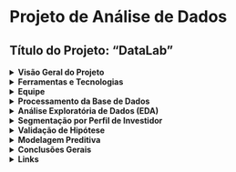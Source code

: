 # Projeto de Análise de Dados

## Título do Projeto: “DataLab”

<details>
  <summary><strong>Visão Geral do Projeto</strong></summary>
  <p>Este projeto, denominado "DataLab", teve como objetivo principal analisar dados financeiros históricos de ações de grandes empresas de tecnologia. A análise visou identificar padrões de volatilidade, volume de negociação e consistência nos preços, gerando segmentações por perfil de risco para auxiliar investidores de diversos perfis (conservador, moderado, agressivo) em suas decisões de investimento.</p>
</details>

<details>
  <summary><strong>Ferramentas e Tecnologias</strong></summary>
  <ul>
    <li>Ambiente de Desenvolvimento: Google Colab</li>
    <li>Linguagem de Programação: Python</li>
    <li>Visualização e Dashboards: Looker Studio</li>
    <li>Validação de Códigos: Chat GPT e Gemini</li>
  </ul>
</details>

<details>
  <summary><strong>Equipe</strong></summary>
  <ul>
    <li>Cassia Silva</li>
    <li>Vanessa Santana</li>
  </ul>
</details>

<details>
  <summary><strong>Processamento da Base de Dados</strong></summary>
  <p>O projeto utilizou dois arquivos de dados principais:</p>
  <ul>
    <li><code>big_tech_companies.csv</code>: Contém os símbolos das ações e nomes das empresas.</li>
    <li><code>big_tech_stock_prices.xlsx</code>: Histórico diário de preços (open, high, low, close, adj_close) e volume de negociação.</li>
  </ul>
  <p>Ambos foram carregados no ambiente do Google Colab (Projeto_4.ipynb).</p>

  <h4>Etapas de Tratamento de Dados:</h4>
  <ul>
    <li><strong>Verificação Inicial:</strong> Importação bem-sucedida, verificação e conversão dos tipos de dados, com datas convertidas para o formato datetime e validadas.</li>
    <li><strong>Limpeza de Dados:</strong> Uma linha com valores nulos foi identificada e removida. Adicionalmente, uma linha duplicada foi removida, resultando em uma base de dados final limpa e consistente. Não foram encontrados valores fora do escopo (como preço ou volume ≤ 0) nem categorias inválidas na coluna <code>stock_symbol</code>. As datas analisadas abrangeram o intervalo de 2010-01-04 a 2023-01-24.</li>
    <li><strong>Padronização:</strong> A coluna <code>stock_symbol</code> foi padronizada para letras maiúsculas, e a distribuição de registros por empresa foi verificada, confirmando a representação das 14 empresas.</li>
    <li><strong>Análise de Outliers:</strong> A detecção de outliers foi realizada utilizando o método do Intervalo Interquartil (IQR). Outliers foram identificados nas variáveis `open` (2.553 registros), `high` (2.594 registros), `low` (2.514 registros), `close` (2.555 registros), `adj_close` (3.333 registros) e `volume` (3.462 registros). Optou-se por manter esses outliers, pois eles representam eventos históricos legítimos do mercado, como ganhos extraordinários da Netflix ou o lançamento do iPad pela Apple, que são informações relevantes para a análise.</li>
  </ul>

  <h4>Variáveis Criadas:</h4>
  <p>Para aprimorar a análise, foram criadas diversas variáveis derivadas a partir dos dados originais:</p>
  <ul>
    <li><code>variação_diaria</code></li>
    <li><code>pct_var</code> (variação percentual)</li>
    <li><code>subiu</code> (indicador booleano para dias de alta)</li>
    <li><code>subiu_5pct</code> (indicador para dias com alta de 5% ou mais)</li>
    <li>Médias móveis (de 5 e 20 dias)</li>
    <li>Desvio padrão de 5 dias</li>
    <li><code>amplitude_diaria</code></li>
    <li><code>volatilidade relativa</code></li>
    <li><code>gap_abertura</code></li>
    <li><code>perfil_risco</code> (categorizado como Conservador, Moderado, Agressivo)</li>
  </ul>
</details>

<details>
  <summary><strong>Análise Exploratória de Dados (EDA)</strong></summary>
  <p>A etapa de EDA focou na compreensão da distribuição, padrões e tendências dos preços das ações, além da criação de novas variáveis para aprofundar a análise.</p>
  <ul>
    <li><strong>Distribuição de Preços:</strong> A análise por meio de boxplots revelou alta volatilidade nas ações de empresas como TSLA, META e NFLX. Em contraste, IBM, INTC e ORCL demonstraram maior estabilidade nos preços.</li>
    <li><strong>Volume de Negociação:</strong> AAPL, AMZN e GOOGL apresentaram os maiores volumes médios de negociação. Foi observado que um alto volume não se correlaciona diretamente com a volatilidade dos preços.</li>
    <li><strong>Medidas de Tendência Central:</strong> Foram comparadas a média e a mediana. Em ações mais voláteis, a mediana se mostrou mais representativa do que a média.</li>
    <li><strong>Dispersão:</strong> Métricas como desvio padrão, variância e Intervalo Interquartil (IQR) foram calculadas para todas as variáveis. Empresas com um desvio padrão elevado exibiram maior risco.</li>
    <li><strong>Correlação:</strong> Uma forte correlação foi identificada entre as variáveis `open`, `close`, `high` e `low`, indicando consistência nos dados de preço. No entanto, o volume apresentou baixa correlação com os preços, sugerindo um comportamento mais independente.</li>
    <li><strong>Risco Relativo:</strong> O conceito de risco relativo foi empregado para comparar dias com alta igual ou superior a 5%.</li>
  </ul>
</details>

<details>
  <summary><strong>Segmentação por Perfil de Investidor</strong></summary>
  <p>A segmentação das empresas por perfil de investidor foi realizada com base em critérios como Amplitude de Preço, Desvio Padrão e Volume Médio, resultando nas seguintes classificações:</p>
  <table>
    <thead>
      <tr>
        <th>Perfil</th>
        <th>Empresas Identificadas</th>
      </tr>
    </thead>
    <tbody>
      <tr>
        <td>Conservador</td>
        <td>IBM, ORCL, INTC</td>
      </tr>
      <tr>
        <td>Moderado</td>
        <td>AAPL, MSFT, GOOGL, ADBE</td>
      </tr>
      <tr>
        <td>Agressivo</td>
        <td>TSLA, META, NFLX, NVDA, CRM</td>
      </tr>
    </tbody>
  </table>
</details>

<details>
  <summary><strong>Validação de Hipótese</strong></summary>
  <p>Foi realizada a validação da hipótese: "Ações com maior volume médio de negociação são mais voláteis (maior desvio padrão de preço)".</p>

  <h4>Método:</h4>
  <p>As empresas foram divididas em dois grupos: alto volume versus baixo volume, com a mediana do volume de negociação servindo como critério de separação. O desvio padrão dos preços de fechamento (`close`) entre esses dois grupos foi então comparado usando um teste t para amostras independentes.</p>

  <h4>Resultados:</h4>
  <table>
    <thead>
      <tr>
        <th>Métrica</th>
        <th>Valor</th>
      </tr>
    </thead>
    <tbody>
      <tr>
        <td>Estatística t</td>
        <td>-0.7895</td>
      </tr>
      <tr>
        <td>Valor-p</td>
        <td>0.4527</td>
      </tr>
      <tr>
        <td>Média do desvio padrão (alto volume)</td>
        <td>57.63</td>
      </tr>
      <tr>
        <td>Média do desvio padrão (baixo volume)</td>
        <td>80.55</td>
      </tr>
    </tbody>
  </table>

  <h4>Conclusão da Hipótese:</h4>
  <p>Dado que o valor-p (0.4527) é maior que 0.05, não há diferença estatística significativa entre as médias dos desvios padrão dos grupos. Portanto, a hipótese de que empresas com maior volume de negociação são mais voláteis não foi sustentada pelos dados. Isso reforça a ideia de que um alto volume de negociação não implica necessariamente um maior risco de volatilidade de preços. Em termos mais simples: "Ter um maior número de negociações não significa que o preço de uma ação mudará mais. Algumas empresas com menos movimento de negociação ainda podem ser mais instáveis em seus preços."</p>
</details>

<details>
  <summary><strong>Modelagem Preditiva</strong></summary>

  <h4>Regressão Linear (5.1) – MARCO 2:</h4>
  <p><strong>Objetivo:</strong> Modelar a relação entre o volume de negociação (`volume`) e o preço de fechamento (`close`) para determinar se existe uma dependência linear que permita prever o preço.</p>

  <p><strong>Resultados do Modelo:</strong></p>
  <table>
    <thead>
      <tr>
        <th>Métrica</th>
        <th>Valor</th>
      </tr>
    </thead>
    <tbody>
      <tr>
        <td>Coeficiente (volume)</td>
        <td>-0.000000</td>
      </tr>
      <tr>
        <td>Intercepto</td>
        <td>102.24</td>
      </tr>
      <tr>
        <td>R² (Coeficiente de Determinação)</td>
        <td>0.0505</td>
      </tr>
      <tr>
        <td>Erro Padrão (RMSE)</td>
        <td>98.99</td>
      </tr>
    </tbody>
  </table>

  <p><strong>Interpretação:</strong> O coeficiente do volume muito próximo de zero indica que o volume de negociação tem pouquíssima ou nenhuma influência direta sobre o preço de fechamento. O valor de $R^2$ de $0.0505$ é extremamente baixo, sugerindo que o modelo explica apenas cerca de 5% da variância no preço de fechamento, o que é um indicador de baixa capacidade preditiva.</p>
  <p><strong>Conclusão:</strong> A relação linear entre volume e preço de fechamento é muito fraca. O volume não se mostra um bom preditor do preço das ações para o período analisado utilizando este modelo de regressão linear.</p>

  <h4>Regressão Logística (5.2) – MARCO 2:</h4>
  <p><strong>Objetivo:</strong> Prever a probabilidade de uma ação fechar em alta (`close > open`), utilizando o volume negociado como variável preditora.</p>

  <p><strong>Matriz de Confusão e Classificação:</strong></p>
  <table>
    <thead>
      <tr>
        <th>Métrica</th>
        <th>Classe "Não Subiu" (0)</th>
        <th>Classe "Subiu" (1)</th>
      </tr>
    </thead>
    <tbody>
      <tr>
        <td>Precision</td>
        <td>0.51</td>
        <td>0.52</td>
      </tr>
      <tr>
        <td>Recall</td>
        <td>0.71</td>
        <td>0.31</td>
      </tr>
      <tr>
        <td>F1-score</td>
        <td>0.59</td>
        <td>0.39</td>
      </tr>
    </tbody>
  </table>

  <p>Após aplicar técnicas de balanceamento de classes e criar novas variáveis derivadas, o modelo de regressão logística apresentou melhora significativa de desempenho:</p>
  <ul>
    <li>O modelo passou a identificar corretamente parte dos dias em que a ação sobe, o que não ocorria na versão anterior (F1-score = 0).</li>
    <li>Apesar de ainda apresentar dificuldades com a classe positiva, os resultados indicam uma evolução considerável.</li>
    <li>Recall (classe “subiu”) = 0.31 → o modelo acerta 31% dos dias com alta real.</li>
    <li>F1-score (classe “subiu”) = 0.39 → há poder preditivo legítimo, mesmo que ainda inicial.</li>
  </ul>
  <p><strong>Conclusão:</strong> Com o balanceamento adequado das classes e uma engenharia de atributos mais rica, a regressão logística evoluiu de um modelo ineficaz para uma versão básica, porém funcional. Essa melhoria comprova que a qualidade das variáveis e o equilíbrio das classes são fatores cruciais na construção de modelos preditivos eficazes.</p>
</details>

<details>
  <summary><strong>Conclusões Gerais</strong></summary>
  <ul>
    <li>A análise estatística e visual realizada permitiu a clara identificação de perfis de risco entre as empresas estudadas.</li>
    <li>A segmentação das empresas por perfil de risco oferece um suporte valioso na recomendação de ações, equilibrando segurança e potencial de retorno.</li>
    <li>A aplicação de testes estatísticos, como o teste t, conferiu maior rigor e confiabilidade às conclusões obtidas.</li>
    <li>A regressão linear demonstrou que o volume de negociação possui uma baixa relação com o preço das ações, indicando que não é um preditor relevante por si só.</li>
    <li>A regressão logística revelou que o volume não é suficiente, por si só, para prever com alta precisão se uma ação subirá em um determinado dia.</li>
    <li>Foi concluído que o volume e a volatilidade das ações são variáveis independentes no contexto da análise realizada.</li>
    <li>Modelos preditivos simples que utilizam apenas o volume como variável explicativa são pouco eficazes. Sugere-se que outras variáveis, como fundamentos da empresa e eventos externos do mercado, são mais relevantes para a previsão do comportamento dos preços das ações.</li>
</details>

<details>
  <summary><strong>Links</strong></summary>
  <ul>
    <li><a href="https://lookerstudio.google.com/reporting/184f019b-ae3f-4cc3-bbd8-35313b405b99">Apresentação Looker Studio</a></li>
    <li><a href="https://www.loom.com/share/46db364c831e4ea7aa492cf1b3926727">Apresentação de vídeo (Loom)</a></li>
  </ul>
</details>

